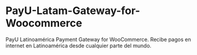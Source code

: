 PayU-Latam-Gateway-for-Woocommerce
==================================

PayU Latinoamérica Payment Gateway for WooCommerce. Recibe pagos en internet en Latinoamérica desde cualquier parte del mundo.
